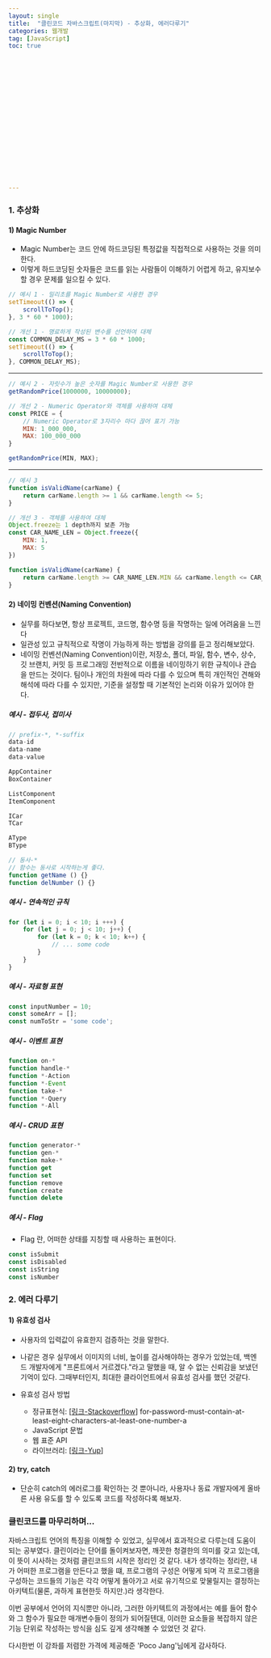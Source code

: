 ```yaml
---
layout: single
title:  "클린코드 자바스크립트(마지막) - 추상화, 에러다루기"
categories: 웹개발
tag: [JavaScript]
toc: true



















---
```




### 1. 추상화

#### 1) Magic Number

- Magic Number는 코드 안에 하드코딩된 특정값을 직접적으로 사용하는 것을 의미한다.
- 이렇게 하드코딩된 숫자들은 코드를 읽는 사람들이 이해하기 어렵게 하고, 유지보수할 경우 문제를 일으킬 수 있다.

```javascript
// 예시 1 - 밀리초를 Magic Number로 사용한 경우
setTimeout(() => {
    scrollToTop();
}, 3 * 60 * 1000);
```

```javascript
// 개선 1 - 명료하게 작성된 변수를 선언하여 대체
const COMMON_DELAY_MS = 3 * 60 * 1000;
setTimeout(() => {
    scrollToTop();
}, COMMON_DELAY_MS);
```

------

```javascript
// 예시 2 - 자릿수가 높은 숫자를 Magic Number로 사용한 경우
getRandomPrice(1000000, 10000000);
```

```javascript
// 개선 2 - Numeric Operator와 객체를 사용하여 대체
const PRICE = {
    // Numeric Operator로 3자리수 마다 끊어 표기 가능
    MIN: 1_000_000,
    MAX: 100_000_000
}

getRandomPrice(MIN, MAX);
```

------

```javascript
// 예시 3
function isValidName(carName) {
    return carName.length >= 1 && carName.length <= 5;
}
```

```javascript
// 개선 3 - 객체를 사용하여 대체
Object.freeze는 1 depth까지 보존 가능
const CAR_NAME_LEN = Object.freeze({
    MIN: 1,
    MAX: 5
})

function isValidName(carName) {
    return carName.length >= CAR_NAME_LEN.MIN && carName.length <= CAR_NAME_LEN.MAX;
}
```





#### 2) 네이밍 컨벤션(Naming Convention)

- 실무를 하다보면, 항상 프로젝트, 코드명, 함수명 등을 작명하는 일에 어려움을 느낀다
- 일관성 있고 규칙적으로 작명이 가능하게 하는 방법을 강의를 듣고 정리해보았다.
- 네이밍 컨벤션(Naming Convention)이란, 저장소, 폴더, 파일, 함수, 변수, 상수, 깃 브랜치, 커밋 등 프로그래밍 전반적으로 이름을 네이밍하기 위한 규칙이나 관습을 만드는 것이다. 팀이나 개인의 차원에 따라 다를 수 있으며 특히 개인적인 견해와 해석에 따라 다를 수 있지만, 기준을 설정할 때 기본적인 논리와 이유가 있어야 한다.



##### 예시 - 접두사, 접미사

```javascript
// prefix-*, *-suffix
data-id
data-name
data-value

AppContainer
BoxContainer

ListComponent
ItemComponent

ICar
TCar

AType
BType

// 동사-*
// 함수는 동사로 시작하는게 좋다.
function getName () {}
function delNumber () {}
```



##### 예시 - 연속적인 규칙

```javascript
for (let i = 0; i < 10; i +++) {
    for (let j = 0; j < 10; j++) {
        for (let k = 0; k < 10; k++) {
            // ... some code
        }
    }
}
```



##### 예시 -  자료형 표현

```javascript
const inputNumber = 10;
const someArr = [];
const numToStr = 'some code';
```







##### 예시 - 이벤트 표현

```javascript
function on-*
function handle-*
function *-Action
function *-Event
function take-*
function *-Query
function *-All
```





##### 예시 - CRUD 표현

```javascript
function generator-*
function gen-*
function make-*
function get
function set
function remove
function create
function delete
```





##### 예시 - Flag

- Flag 란, 어떠한 상태를 지칭할 때 사용하는 표현이다.

```javascript
const isSubmit
const isDisabled
const isString
const isNumber
```







### 2. 에러 다루기

#### 1) 유효성 검사

- 사용자의 입력값이 유효한지 검증하는 것을 말한다.
- 나같은 경우 실무에서 이미지의 너비, 높이를 검사해야하는 경우가 있었는데, 백엔드 개발자에게 "프론트에서 거르겠다."라고 말했을 때, 알 수 없는 신뢰감을 보냈던 기억이 있다. 그때부터인지, 최대한 클라이언트에서 유효성 검사를 했던 것같다.



- 유효성 검사 방법
  - 정규표현식: [[링크-Stackoverflow](https://stackoverflow.com/questions/19605150/regex-)] for-password-must-contain-at-least-eight-characters-at-least-one-number-a
  - JavaScript 문법
  - 웹 표준 API
  - 라이브러리: [[링크-Yup](https://www.npmjs.com/package/yup)] 



#### 2) try, catch

- 단순히 catch의 에러로그를 확인하는 것 뿐아니라, 사용자나 동료 개발자에게 올바른 사용 유도를 할 수 있도록 코드를 작성하다록 해보자.





### 클린코드를 마무리하며...

자바스크립트 언어의 특징을 이해할 수 있었고, 실무에서 효과적으로 다루는데 도움이 되는 공부였다. 클린이라는 단어를 돌이켜보자면, 깨끗한 청결한의 의미를 갖고 있는데, 이 뜻이 시사하는 것처럼 클린코드의 시작은 정리인 것 같다. 내가 생각하는 정리란, 내가 어떠한 프로그램을 만든다고 했을 떄, 프로그램의 구성은 어떻게 되며 각 프로그램을 구성하는 코드들의 기능은 각각 어떻게 돌아가고 서로 유기적으로 맞물릴지는 결정하는 아키텍트(물론, 과하게 표현한듯 하지만.)라 생각한다.

이번 공부에서 언어의 지식뿐만 아니라, 그러한 아키텍트의 과정에서는 예를 들어 함수와 그 함수가 필요한 매개변수들이 정의가 되어질텐대, 이러한 요소들을 복잡하지 않은 기능 단위로 작성하는 방식을 심도 깊게 생각해볼 수 있었던 것 같다.

다시한번 이 강좌를 저렴한 가격에 제공해준 'Poco Jang'님에게 감사하다.